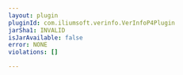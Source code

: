 ```yaml
---
layout: plugin
pluginId: com.iliumsoft.verinfo.VerInfoP4Plugin
jarSha1: INVALID
isJarAvailable: false
error: NONE
violations: []

---
```

